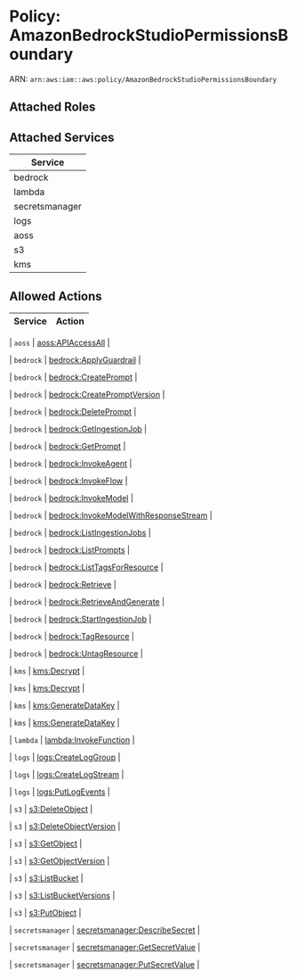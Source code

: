 # Policy: AmazonBedrockStudioPermissionsBoundary

ARN: `arn:aws:iam::aws:policy/AmazonBedrockStudioPermissionsBoundary`

## Attached Roles

## Attached Services

| Service |
|---------|
| bedrock |
| lambda |
| secretsmanager |
| logs |
| aoss |
| s3 |
| kms |

## Allowed Actions

| Service | Action |
|:-------:|--------|

| `aoss` | [aoss:APIAccessAll](../actions.md#aoss:apiaccessall) |

| `bedrock` | [bedrock:ApplyGuardrail](../actions.md#bedrock:applyguardrail) |

| `bedrock` | [bedrock:CreatePrompt](../actions.md#bedrock:createprompt) |

| `bedrock` | [bedrock:CreatePromptVersion](../actions.md#bedrock:createpromptversion) |

| `bedrock` | [bedrock:DeletePrompt](../actions.md#bedrock:deleteprompt) |

| `bedrock` | [bedrock:GetIngestionJob](../actions.md#bedrock:getingestionjob) |

| `bedrock` | [bedrock:GetPrompt](../actions.md#bedrock:getprompt) |

| `bedrock` | [bedrock:InvokeAgent](../actions.md#bedrock:invokeagent) |

| `bedrock` | [bedrock:InvokeFlow](../actions.md#bedrock:invokeflow) |

| `bedrock` | [bedrock:InvokeModel](../actions.md#bedrock:invokemodel) |

| `bedrock` | [bedrock:InvokeModelWithResponseStream](../actions.md#bedrock:invokemodelwithresponsestream) |

| `bedrock` | [bedrock:ListIngestionJobs](../actions.md#bedrock:listingestionjobs) |

| `bedrock` | [bedrock:ListPrompts](../actions.md#bedrock:listprompts) |

| `bedrock` | [bedrock:ListTagsForResource](../actions.md#bedrock:listtagsforresource) |

| `bedrock` | [bedrock:Retrieve](../actions.md#bedrock:retrieve) |

| `bedrock` | [bedrock:RetrieveAndGenerate](../actions.md#bedrock:retrieveandgenerate) |

| `bedrock` | [bedrock:StartIngestionJob](../actions.md#bedrock:startingestionjob) |

| `bedrock` | [bedrock:TagResource](../actions.md#bedrock:tagresource) |

| `bedrock` | [bedrock:UntagResource](../actions.md#bedrock:untagresource) |

| `kms` | [kms:Decrypt](../actions.md#kms:decrypt) |

| `kms` | [kms:Decrypt](../actions.md#kms:decrypt) |

| `kms` | [kms:GenerateDataKey](../actions.md#kms:generatedatakey) |

| `kms` | [kms:GenerateDataKey](../actions.md#kms:generatedatakey) |

| `lambda` | [lambda:InvokeFunction](../actions.md#lambda:invokefunction) |

| `logs` | [logs:CreateLogGroup](../actions.md#logs:createloggroup) |

| `logs` | [logs:CreateLogStream](../actions.md#logs:createlogstream) |

| `logs` | [logs:PutLogEvents](../actions.md#logs:putlogevents) |

| `s3` | [s3:DeleteObject](../actions.md#s3:deleteobject) |

| `s3` | [s3:DeleteObjectVersion](../actions.md#s3:deleteobjectversion) |

| `s3` | [s3:GetObject](../actions.md#s3:getobject) |

| `s3` | [s3:GetObjectVersion](../actions.md#s3:getobjectversion) |

| `s3` | [s3:ListBucket](../actions.md#s3:listbucket) |

| `s3` | [s3:ListBucketVersions](../actions.md#s3:listbucketversions) |

| `s3` | [s3:PutObject](../actions.md#s3:putobject) |

| `secretsmanager` | [secretsmanager:DescribeSecret](../actions.md#secretsmanager:describesecret) |

| `secretsmanager` | [secretsmanager:GetSecretValue](../actions.md#secretsmanager:getsecretvalue) |

| `secretsmanager` | [secretsmanager:PutSecretValue](../actions.md#secretsmanager:putsecretvalue) |
